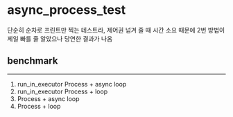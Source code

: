 # async_process_test
단순히 순차로 프린트만 찍는 테스트라,
제어권 넘겨 줄 때 시간 소요 때문에 2번 방법이 제일 빠를 줄 알았으나
당연한 결과가 나옴

## benchmark
------------
1. run_in_executor Process + async loop
2. run_in_executor Process + loop
3. Process + async loop
4. Process + loop
